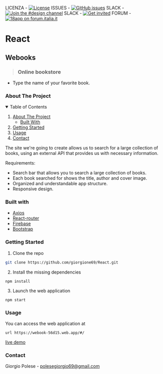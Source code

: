 LICENZA - [![License](https://img.shields.io/github/license/italia/bootstrap-italia.svg)](https://github.com/italia/bootstrap-italia/blob/master/LICENSE)
ISSUES - [![GitHub issues](https://img.shields.io/github/issues/italia/bootstrap-italia.svg)](https://github.com/italia/bootstrap-italia/issues)
SLACK - [![Join the #design channel](https://img.shields.io/badge/Slack%20channel-%23design-blue.svg)](https://developersitalia.slack.com/messages/C7VPAUVB3/)
SLACK - [![Get invited](https://slack.developers.italia.it/badge.svg)](https://slack.developers.italia.it/)
FORUM - [![18app on forum.italia.it](https://img.shields.io/badge/Forum-18app-blue.svg)](https://forum.italia.it/c/18app-carta-docente)

# React
## Webooks
> ### Online bookstore
* Type the name of your favorite book.


### About The Project

<details open="open">
  <summary>Table of Contents</summary>
  <ol>
    <li>
      <a href="#about-the-project">About The Project</a>
      <ul>
        <li><a href="#built-with">Built With</a></li>
      </ul>
    </li>
    <li><a href="#getting-started">Getting Started</a></li>
    <li><a href="#usage">Usage</a></li>
    <li><a href="#contact">Contact</a></li>
  </ol>
</details>

The site we're going to create allows us to search for a large collection of books, using an external API that provides us with necessary information.

Requirements:

- Search bar that allows you to search a large collection of books.
- Each book searched for shows the title, author and cover image.
- Organized and understandable app structure.
- Responsive design.


### Built with
* [Axios](https://www.npmjs.com/package/axios)
* [React-router](https://reactrouter.com/)
* [Firebase](https://firebase.google.com/)
* [Bootstrap](https://getbootstrap.com/)

### Getting Started

1. Clone the repo

```sh
git clone https://github.com/giorgione69/React.git
```

2. Install the missing dependencies

```npm
npm install
```

3. Launch the web application

```npm
npm start
```

<!-- USAGE -->

### Usage

You can access the web application at

```
url https://webook-56d15.web.app/#/
```
[live demo](https://webook-56d15.web.app/#/)

### Contact

Giorgio Polese - polesegiorgio69@gmail.com
